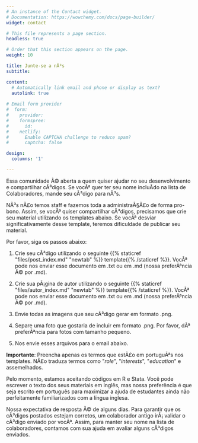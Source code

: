 ```yaml
---
# An instance of the Contact widget.
# Documentation: https://wowchemy.com/docs/page-builder/
widget: contact

# This file represents a page section.
headless: true

# Order that this section appears on the page.
weight: 10

title: Junte-se a nÃ³s
subtitle:

content:
  # Automatically link email and phone or display as text?
  autolink: true
  
# Email form provider
#  form:
#    provider: 
#    formspree:
#      id:
#    netlify:
#      Enable CAPTCHA challenge to reduce spam?
#      captcha: false

design:
  columns: '1'

---
```


Essa comunidade Ã© aberta a quem quiser ajudar no seu desenvolvimento e compartilhar cÃ³digos. Se vocÃª quer ter seu nome incluÃ­do na lista de Colaboradores, mande seu cÃ³digo para nÃ³s.

NÃ³s nÃ£o temos staff e fazemos toda a administraÃ§Ã£o de forma pro-bono. Assim, se vocÃª quiser compartilhar cÃ³digos, precisamos que crie seu material utilizando os templates abaixo. Se vocÃª desviar significativamente desse template, teremos dificuldade de publicar seu material. 

Por favor, siga os passos abaixo:

1) Crie seu cÃ³digo utilizando o seguinte {{% staticref "files/post_index.md" "newtab" %}} template{{% /staticref %}}. VocÃª pode nos enviar esse documento em .txt ou em .md (nossa preferÃªncia Ã© por .md).

2) Crie sua pÃ¡gina de autor utilizando o seguinte {{% staticref "files/autor_index.md" "newtab" %}} template{{% /staticref %}}. VocÃª pode nos enviar esse documento em .txt ou em .md (nossa preferÃªncia Ã© por .md).

3) Envie todas as imagens que seu cÃ³digo gerar em formato .png.

4) Separe uma foto que gostaria de incluir em formato .png. Por favor, dÃª preferÃªncia para fotos com tamanho pequeno.

5) Nos envie esses arquivos para o email abaixo.

**Importante**: Preencha apenas os termos que estÃ£o em portuguÃªs nos templates. NÃ£o traduza termos como "*role*", "*interests*", "*education*" e assemelhados.

Pelo momento, estamos aceitando códigos em R e Stata. Você pode escrever o texto dos seus materiais em inglês, mas nossa preferência é que seja escrito em português para maximizar a ajuda de estudantes ainda não perfeitamente familiarizados com a língua inglesa.

Nossa expectativa de resposta Ã© de alguns dias. Para garantir que os cÃ³digos postados estejam corretos, um colaborador antigo irÃ¡ validar o cÃ³digo enviado por vocÃª. Assim, para manter seu nome na lista de colaboradores, contamos com sua ajuda em avaliar alguns cÃ³digos enviados.


 
